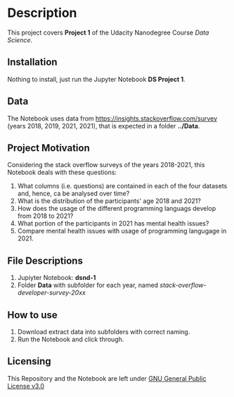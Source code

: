 # Description
This project covers **Project 1** of the Udacity Nanodegree Course _Data Science_.

## Installation
Nothing to install, just run the Jupyter Notebook **DS Project 1**.

## Data
The Notebook uses data from https://insights.stackoverflow.com/survey (years 2018, 2019, 2021, 2021), that is expected in a folder **../Data**.

## Project Motivation
Considering the stack overflow surveys of the years 2018-2021, this Notebook deals with these questions:
1. What columns (i.e. questions) are contained in each of the four datasets and, hence, ca be analysed over time?
2. What is the distribution of the participants' age 2018 and 2021?
3. How does the usage of the different programming languags develop from 2018 to 2021?
4. What portion of the participants in 2021 has mental health issues?
5. Compare mental health issues with usage of programming langugage in 2021.

## File Descriptions
1. Jupiyter Notebook: **dsnd-1**
2. Folder **Data** with subfolder for each year, named _stack-overflow-developer-survey-20xx_

## How to use
1. Download extract data into subfolders with correct naming.
2. Run the Notebook and click through.

## Licensing
This Repository and the Notebook are left under [GNU General Public License v3.0](https://github.com/lugalbandaw/dsnd-1/blob/54409bbb662b73e5a9a0ebab4f23b6a3f52e9b78/LICENSE)
